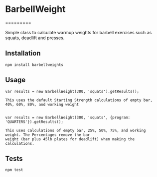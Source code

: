 # BarbellWeight
=========

Simple class to calculate warmup weights for barbell exercises such as squats, deadlift and presses.

## Installation

  `npm install barbellweights`

## Usage

    var results = new BarbellWeight(300, 'squats').getResults();

    This uses the default Starting Strength calculations of empty bar, 40%, 60%, 80%, and working weight


    var results = new BarbellWeight(300, 'squats', {program: 'QUARTERS'}).getResults();

    This uses calculations of empty bar, 25%, 50%, 75%, and working weight. The Percentages remove the bar
    weight (bar plus 45lb plates for deadlift) when making the calculations.


## Tests

  `npm test`